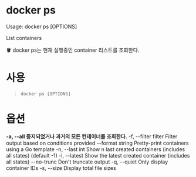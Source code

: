 # docker ps

Usage:  docker ps [OPTIONS]

List containers

<aside>
🪣 docker ps는 현재 실행중인 container 리스트를 조회한다.

</aside>

# 사용

> `docker ps [OPTIONS]`
> 

# 옵션

**-a, --all             중지되었거나 과거의 모든 컨테이너를 조회한다.**
-f, --filter filter   Filter output based on conditions provided
--format string   Pretty-print containers using a Go template
-n, --last int        Show n last created containers (includes all states) (default -1)
-l, --latest          Show the latest created container (includes all states)
--no-trunc        Don't truncate output
-q, --quiet           Only display container IDs
-s, --size            Display total file sizes